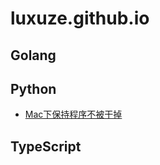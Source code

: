 # luxuze.github.io

## Golang

## Python

* [Mac下保持程序不被干掉](https://github.com/luxuze/luxuze.github.io/blob/master/blog/mac_keep_aliving_python_process)

## TypeScript
